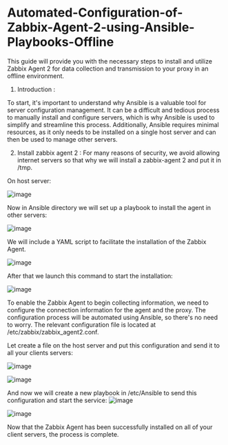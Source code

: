 # Automated-Configuration-of-Zabbix-Agent-2-using-Ansible-Playbooks-Offline
This guide will provide you with the necessary steps to install and utilize Zabbix Agent 2 for data collection and transmission to your proxy in an offline environment.

1) Introduction :

To start, it's important to understand why Ansible is a valuable tool for server configuration management. It can be a difficult and tedious process to manually install and configure servers, which is why Ansible is used to simplify and streamline this process. Additionally, Ansible requires minimal resources, as it only needs to be installed on a single host server and can then be used to manage other servers.

2) Install zabbix agent 2 :
For many reasons of security, we avoid allowing internet servers so that why we will install a zabbix-agent 2 and put it in /tmp.

On host server:

![image](https://user-images.githubusercontent.com/129797537/231609051-26d8f8f1-9d0f-46d2-8541-a83f57a5f9f7.png)

Now in Ansible directory we will set up a playbook to install the agent in other servers:

![image](https://user-images.githubusercontent.com/129797537/231609310-04719c96-ad2c-4613-8fe6-c39fca9a5a2c.png)

We will include a YAML script to facilitate the installation of the Zabbix Agent.

![image](https://user-images.githubusercontent.com/129797537/231609645-1eda6869-4968-4075-b88d-c612786939d7.png)

After that we launch this command to start the installation:

![image](https://user-images.githubusercontent.com/129797537/231609775-5f1da554-f2b0-44fa-ba61-dcffd2c926cf.png)

To enable the Zabbix Agent to begin collecting information, we need to configure the connection information for the agent and the proxy. The configuration process will be automated using Ansible, so there's no need to worry. The relevant configuration file is located at /etc/zabbix/zabbix_agent2.conf.

Let create a file on the host server and put this configuration and send it to all your clients servers:

![image](https://user-images.githubusercontent.com/129797537/231609990-3c72b408-495f-4a7e-b7a3-1ab6a7d70caf.png)

![image](https://user-images.githubusercontent.com/129797537/231610108-1f2319f8-a0fb-4e90-a602-c3f629029c3c.png)

And now we will create a new playbook in /etc/Ansible to send this configuration and start the service:
![image](https://user-images.githubusercontent.com/129797537/231610285-8dc137e0-ee2f-40f7-9e4c-6c8d736bbdff.png)

![image](https://user-images.githubusercontent.com/129797537/231610416-2ad83292-9914-44c1-ad63-91bde83ff4af.png)


Now that the Zabbix Agent has been successfully installed on all of your client servers, the process is complete.
